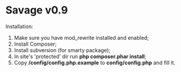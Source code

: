 # Savage v0.9

Installation:

1. Make sure you have mod_rewrite installed and enabled;
2. Install Composer;
3. Install subversion (for smarty package);
4. In site's 'protected' dir run **php composer.phar install**;
5. Copy **/config/config.php.example** to **config/config.php** and fill it.
